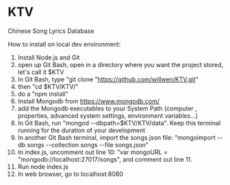 # KTV
Chinese Song Lyrics Database

How to install on local dev environment:

1) Install Node.js and Git
2) open up Git Bash, open in a directory where you want the project stored, let's call it $KTV
3) In Git Bash, type "git clone "https://github.com/willwen/KTV.git"
4) then "cd $KTV/KTV/"
5) do a "npm install"
6) Install Mongodb from https://www.mongodb.com/
7) add the Mongodb executables to your System Path (computer , properties, advanced system settings, environment variables...)
8) In Git Bash, run "mongod --dbpath=$KTV/KTV/data". Keep this terminal running for the duration of your development
9) In another Git Bash terminal, import the songs.json file:
  "mongoimport --db songs --collection songs --file songs.json"
10) In index.js, uncomment out line 10: "var mongoURL = "mongodb://localhost:27017/songs", and comment out line 11.
11) Run node index.js
12) In web browser, go to localhost:8080

  
  
